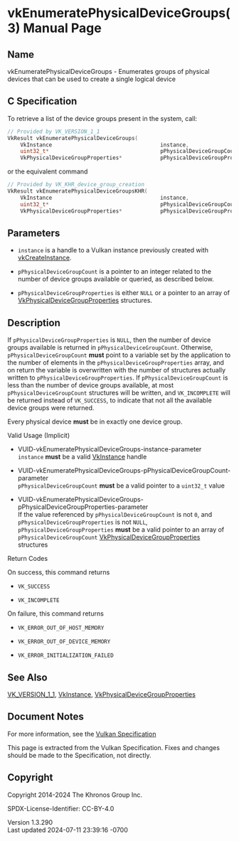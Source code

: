 # vkEnumeratePhysicalDeviceGroups(3) Manual Page

## Name

vkEnumeratePhysicalDeviceGroups - Enumerates groups of physical devices
that can be used to create a single logical device



## <a href="#_c_specification" class="anchor"></a>C Specification

To retrieve a list of the device groups present in the system, call:

``` c
// Provided by VK_VERSION_1_1
VkResult vkEnumeratePhysicalDeviceGroups(
    VkInstance                                  instance,
    uint32_t*                                   pPhysicalDeviceGroupCount,
    VkPhysicalDeviceGroupProperties*            pPhysicalDeviceGroupProperties);
```

or the equivalent command

``` c
// Provided by VK_KHR_device_group_creation
VkResult vkEnumeratePhysicalDeviceGroupsKHR(
    VkInstance                                  instance,
    uint32_t*                                   pPhysicalDeviceGroupCount,
    VkPhysicalDeviceGroupProperties*            pPhysicalDeviceGroupProperties);
```

## <a href="#_parameters" class="anchor"></a>Parameters

- `instance` is a handle to a Vulkan instance previously created with
  [vkCreateInstance](https://registry.khronos.org/vulkan/specs/1.3-extensions/man/html/vkCreateInstance.html).

- `pPhysicalDeviceGroupCount` is a pointer to an integer related to the
  number of device groups available or queried, as described below.

- `pPhysicalDeviceGroupProperties` is either `NULL` or a pointer to an
  array of
  [VkPhysicalDeviceGroupProperties](https://registry.khronos.org/vulkan/specs/1.3-extensions/man/html/VkPhysicalDeviceGroupProperties.html)
  structures.

## <a href="#_description" class="anchor"></a>Description

If `pPhysicalDeviceGroupProperties` is `NULL`, then the number of device
groups available is returned in `pPhysicalDeviceGroupCount`. Otherwise,
`pPhysicalDeviceGroupCount` **must** point to a variable set by the
application to the number of elements in the
`pPhysicalDeviceGroupProperties` array, and on return the variable is
overwritten with the number of structures actually written to
`pPhysicalDeviceGroupProperties`. If `pPhysicalDeviceGroupCount` is less
than the number of device groups available, at most
`pPhysicalDeviceGroupCount` structures will be written, and
`VK_INCOMPLETE` will be returned instead of `VK_SUCCESS`, to indicate
that not all the available device groups were returned.

Every physical device **must** be in exactly one device group.

Valid Usage (Implicit)

- <a href="#VUID-vkEnumeratePhysicalDeviceGroups-instance-parameter"
  id="VUID-vkEnumeratePhysicalDeviceGroups-instance-parameter"></a>
  VUID-vkEnumeratePhysicalDeviceGroups-instance-parameter  
  `instance` **must** be a valid [VkInstance](https://registry.khronos.org/vulkan/specs/1.3-extensions/man/html/VkInstance.html) handle

- <a
  href="#VUID-vkEnumeratePhysicalDeviceGroups-pPhysicalDeviceGroupCount-parameter"
  id="VUID-vkEnumeratePhysicalDeviceGroups-pPhysicalDeviceGroupCount-parameter"></a>
  VUID-vkEnumeratePhysicalDeviceGroups-pPhysicalDeviceGroupCount-parameter  
  `pPhysicalDeviceGroupCount` **must** be a valid pointer to a
  `uint32_t` value

- <a
  href="#VUID-vkEnumeratePhysicalDeviceGroups-pPhysicalDeviceGroupProperties-parameter"
  id="VUID-vkEnumeratePhysicalDeviceGroups-pPhysicalDeviceGroupProperties-parameter"></a>
  VUID-vkEnumeratePhysicalDeviceGroups-pPhysicalDeviceGroupProperties-parameter  
  If the value referenced by `pPhysicalDeviceGroupCount` is not `0`, and
  `pPhysicalDeviceGroupProperties` is not `NULL`,
  `pPhysicalDeviceGroupProperties` **must** be a valid pointer to an
  array of `pPhysicalDeviceGroupCount`
  [VkPhysicalDeviceGroupProperties](https://registry.khronos.org/vulkan/specs/1.3-extensions/man/html/VkPhysicalDeviceGroupProperties.html)
  structures

Return Codes

On success, this command returns  
- `VK_SUCCESS`

- `VK_INCOMPLETE`

On failure, this command returns  
- `VK_ERROR_OUT_OF_HOST_MEMORY`

- `VK_ERROR_OUT_OF_DEVICE_MEMORY`

- `VK_ERROR_INITIALIZATION_FAILED`

## <a href="#_see_also" class="anchor"></a>See Also

[VK_VERSION_1_1](https://registry.khronos.org/vulkan/specs/1.3-extensions/man/html/VK_VERSION_1_1.html), [VkInstance](https://registry.khronos.org/vulkan/specs/1.3-extensions/man/html/VkInstance.html),
[VkPhysicalDeviceGroupProperties](https://registry.khronos.org/vulkan/specs/1.3-extensions/man/html/VkPhysicalDeviceGroupProperties.html)

## <a href="#_document_notes" class="anchor"></a>Document Notes

For more information, see the <a
href="https://registry.khronos.org/vulkan/specs/1.3-extensions/html/vkspec.html#vkEnumeratePhysicalDeviceGroups"
target="_blank" rel="noopener">Vulkan Specification</a>

This page is extracted from the Vulkan Specification. Fixes and changes
should be made to the Specification, not directly.

## <a href="#_copyright" class="anchor"></a>Copyright

Copyright 2014-2024 The Khronos Group Inc.

SPDX-License-Identifier: CC-BY-4.0

Version 1.3.290  
Last updated 2024-07-11 23:39:16 -0700
